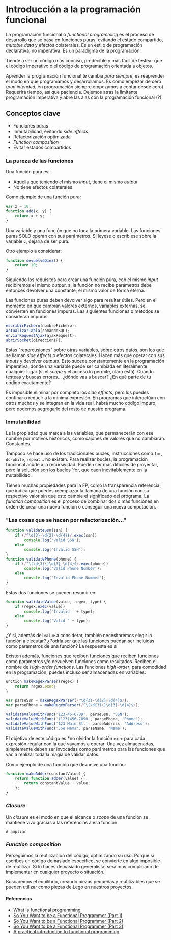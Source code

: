 # Introducción a la programación funcional

La programación funcional o _functional programming_ es el proceso de desarrollo que se basa en funciones puras, evitando el estado compartido, _mutable data_ y efectos colaterales.
Es un estilo de programación declarativa, no imperativa.
Es un paradigma de la programación.

Tiende a ser un código más conciso, predecible y más fácil de testear que el código imperativo o el código de programación orientada a objetos.

Aprender la programación funcional te cambia *para siempre*, es reaprender el modo en que programamos y desarrollamos. Es como empezar de cero (_pun intended_, en programación siempre empezamos a contar desde cero). Requerirá tiempo, así que paciencia. Dejemos atrás la limitante programación imperativa y abre las alas con la programación funcional (?).


## Conceptos clave

* Funciones puras
* Inmutabilidad, evitando _side effects_
* Refactorización optimizada
* _Function composition_
* Evitar estados compartidos

### La pureza de las funciones

Una función pura es:

* Aquella que teniendo el mismo _input_, tiene el mismo _output_
* No tiene efectos colaterales

Como ejemplo de una función pura:

```js
var z = 10;
function add(x, y) {
    return x + y;
}
```

Una variable y una función que no toca la primera variable. Las funciones puras SOLO operan con sus parámetros. Si leyese o escribiese sobre la variable `z`, dejaría de ser pura.

Otro ejemplo a considerar:

```js
function devuelveDiez() {
    return 10;
}
```

Siguiendo los requisitos para crear una función pura, con el mismo _input_ recibiremos el mismo _output_, si la función no recibe parámetros debe entonces devolver una constante, el mismo valor de forma eterna.

Las funciones puras deben devolver algo para resultar útiles. Pero en el momento en que cambian valores externos, variables externas, se convierten en funciones impuras. Las siguientes funciones o métodos se consideran impuros:

```js
escribirFichero(nombreFichero);
actualizarTabla(comandoSQL);
enviarRequestAjax(ajaxRequest);
abrirSocket(direccionIP);
```

Estas "repercusiones" sobre otras variables, sobre otros datos, son los que se llaman _side effects_ o efectos colaterales. Hacen más que operar con sus _inputs_ y devolver _outputs_. Esto sucede constantemente en la programación imperativa, donde una variable puede ser cambiada en literalmente cualquier lugar (si el _scope_ y el acceso lo permite, claro está). Cuando testeas y buscas errores... ¿dónde vas a buscar? ¿En qué parte de tu código exactamente?

Es imposible eliminar por completo los _side effects_, pero los puedes confinar o reducir a la mínima expresión. En programas que interactúan con otros muchos y se integran en la vida real, habrá mucho código impuro, pero podemos segregarlo del resto de nuestro programa.

### Inmutabilidad

Es la propiedad que marca a las variables, que permanecerán con ese nombre por motivos históricos, como cajones de valores que no cambiarán. Constantes.

Tampoco se hace uso de los tradicionales bucles, instrucciones como `for`, `do-while`, `repeat`... no existen. Para realizar bucles, la programación funcional acude a la recursividad. Pueden ser más difíciles de proyectar, pero la solución son los bucles `for, que caen inevitablemente en la mutabilidad.

Tienen muchas propiedades para la FP, como la transparencia referencial, que indica que puedes reemplazar la llamada de una función con su respectivo valor sin que esto cambie el significado del programa.
La _function composition_ es el proceso de combinar dos o más funciones en orden de crear una nueva función o conseguir una nueva computación.

### "Las cosas que se hacen por refactorización..."

```js
function validateSsn(ssn) {
    if (/^\d{3}-\d{2}-\d{4}$/.exec(ssn))
        console.log('Valid SSN');
    else
        console.log('Invalid SSN');
}
function validatePhone(phone) {
    if (/^\(\d{3}\)\d{3}-\d{4}$/.exec(phone))
        console.log('Valid Phone Number');
    else
        console.log('Invalid Phone Number');
}
```

Estas dos funciones se pueden resumir en:

```js
function validateValue(value, regex, type) {
    if (regex.exec(value))
        console.log('Invalid ' + type);
    else
        console.log('Valid ' + type);
}
```

¿Y si, además del `value` a considerar, también necesitaremos elegir la función a ejecutar? ¿Podría ser que las funciones puedan ser incluidas como parámetros de una función? La respuesta es sí.

Existen además, funciones que reciben funciones que reciben funciones como parámetros y/o devuelven funciones como resultados. Reciben el nombre de _High-order functions_. Las funciones _high-order_, para comodidad en la programación, puedes incluso ser almacenadas en variables:

```js
unction makeRegexParser(regex) {
    return regex.exec;
}

var parseSsn = makeRegexParser(/^\d{3}-\d{2}-\d{4}$/);
var parsePhone = makeRegexParser(/^\(\d{3}\)\d{3}-\d{4}$/);

validateValueWithFunc('123-45-6789', parseSsn, 'SSN');
validateValueWithFunc('(123)456-7890', parsePhone, 'Phone');
validateValueWithFunc('123 Main St.', parseAddress, 'Address');
validateValueWithFunc('Joe Mama', parseName, 'Name');
```

El objetivo de este código es *no olvidar la función `exec` para cada expresión regular con la que vayamos a operar. Una vez almacenadas, simplemente deben ser invocadas como parámetros para las funciones que van a realizar toda la magia de validar datos.

Como ejemplo de una función que devuelve una función:

```js
function makeAdder(constantValue) {
    return function adder(value) {
        return constantValue + value;
    };
}
```

### _Closure_

Un _closure_ es el modo en que el alcance o _scope_ de una función se mantiene vivo gracias a las referencias a esa función.

`A ampliar`

### _Function composition_

Perseguimos la reutilización del código, optimizando su uso. Porque si escribes un código demasiado específico, se convierte en algo imposible de reutilizar. Si lo haces demasiado generalista, será muy complicado de implementar en cualquier proyecto o situación.

Buscaremos el equilibrio, creando piezas pequeñas y reutilizables que se pueden utilizar como piezas de Lego en nuestros proyectos.


#### Referencias

* [What is functional programming](https://medium.com/javascript-scene/master-the-javascript-interview-what-is-functional-programming-7f218c68b3a0)
* [So You Want to be a Functional Programmer (Part 1)](https://medium.com/@cscalfani/so-you-want-to-be-a-functional-programmer-part-1-1f15e387e536)
* [So You Want to be a Functional Programmer (Part 2)](https://medium.com/@cscalfani/so-you-want-to-be-a-functional-programmer-part-2-7005682cec4a)
* [So You Want to be a Functional Programmer (Part 3)](https://medium.com/@cscalfani/so-you-want-to-be-a-functional-programmer-part-3-1b0fd14eb1a7)
* [A practical introduction to functional programming](https://maryrosecook.com/blog/post/a-practical-introduction-to-functional-programming)
